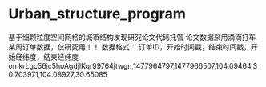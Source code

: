 # Urban_structure_program
基于细颗粒度空间网格的城市结构发现研究论文代码托管
论文数据采用滴滴打车某周订单数据，仅研究用！！
数据格式：
订单ID，开始时间戳，结束时间戳，开始经纬度，结束经纬度
omkrLgc56jc5hoAgdjlKqr99764jtwgn,1477964797,1477966507,104.09464,30.703971,104.08927,30.65085
